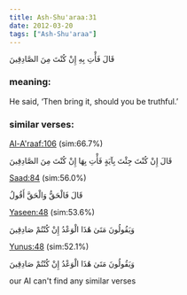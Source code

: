 ```yaml
---
title: Ash-Shu'araa:31
date: 2012-03-20
tags: ["Ash-Shu'araa"]
---
```

قَالَ فَأْتِ بِهِ إِنْ كُنْتَ مِنَ الصَّادِقِينَ
### meaning: 
He said, ‘Then bring it, should you be truthful.’
### similar verses: 

[Al-A'raaf:106](/7/106) (sim:66.7%)

قَالَ إِنْ كُنْتَ جِئْتَ بِآيَةٍ فَأْتِ بِهَا إِنْ كُنْتَ مِنَ الصَّادِقِينَ

[Saad:84](/38/84) (sim:56.0%)

قَالَ فَالْحَقُّ وَالْحَقَّ أَقُولُ

[Yaseen:48](/36/48) (sim:53.6%)

وَيَقُولُونَ مَتَىٰ هَٰذَا الْوَعْدُ إِنْ كُنْتُمْ صَادِقِينَ

[Yunus:48](/10/48) (sim:52.1%)

وَيَقُولُونَ مَتَىٰ هَٰذَا الْوَعْدُ إِنْ كُنْتُمْ صَادِقِينَ

our AI can't find any similar verses

